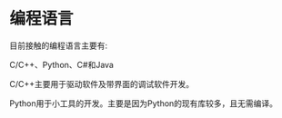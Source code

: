 # 编程语言

目前接触的编程语言主要有:

C/C++、Python、C#和Java

C/C++主要用于驱动软件及带界面的调试软件开发。

Python用于小工具的开发。主要是因为Python的现有库较多，且无需编译。

